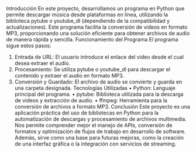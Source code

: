 Introducción
En este proyecto, desarrollamos un programa en Python que permite descargar música desde plataformas en línea, utilizando la biblioteca pytube o youtube_dl (dependiendo de la compatibilidad y actualizaciones). Este programa facilita la conversión de videos en formato MP3, proporcionando una solución eficiente para obtener archivos de audio de manera rápida y sencilla.
Funcionamiento del Programa
El programa sigue estos pasos:
1.	Entrada de URL: El usuario introduce el enlace del video desde el cual desea extraer el audio.
2.	Procesamiento: Se utiliza pytube o youtube_dl para descargar el contenido y extraer el audio en formato MP3.
3.	Conversión y Guardado: El archivo de audio se convierte y guarda en una carpeta designada.
Tecnologías Utilizadas
•	Python: Lenguaje principal del programa.
•	pytube: Biblioteca utilizada para la descarga de videos y extracción de audio.
•	ffmpeg: Herramienta para la conversión de archivos a formato MP3.
Conclusión
Este proyecto es una aplicación práctica del uso de bibliotecas en Python para la automatización de descargas y procesamiento de archivos multimedia. Nos permite comprender mejor el manejo de APIs, conversión de formatos y optimización de flujos de trabajo en desarrollo de software. Además, sirve como una base para futuras mejoras, como la creación de una interfaz gráfica o la integración con servicios de streaming.
